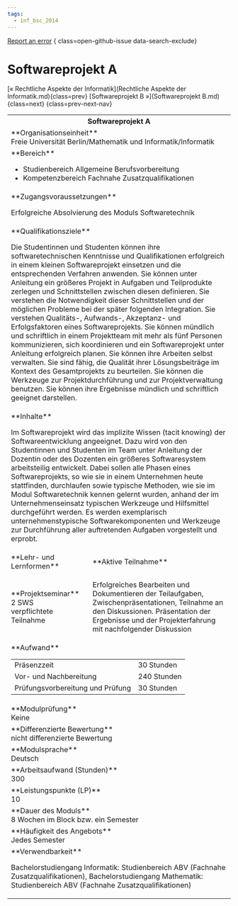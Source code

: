 ```yaml
---
tags:
  - inf_bsc_2014
---
```

[Report an error](https://github.com/SGSSGene/FUB-SUP/issues/new?title=Error%20in%20%22Softwareprojekt%20A%22&body=There%20seems%20to%20be%20an%20error%20in%20module%20%22Softwareprojekt%20A%22%2E%0A%0A%3CDescribe%20here%20a%20slightly%20more%20detailed%20description%20of%20what%20is%20wrong%3E&labels=bug)
{ class=open-github-issue data-search-exclude}

# Softwareprojekt A

[« Rechtliche Aspekte der Informatik](Rechtliche Aspekte der Informatik.md){class=prev}
[Softwareprojekt B »](Softwareprojekt B.md){class=next}
{class=prev-next-nav}

<table markdown id="moduledesc">
<tr markdown class="moduledesc_head"><th colspan="2">Softwareprojekt A </th></tr>
<tr markdown><td colspan="2">**Organisationseinheit**   <br>Freie Universität Berlin/Mathematik und Informatik/Informatik</td></tr>

<tr markdown><td colspan="2">**Bereich**<br>


- Studienbereich Allgemeine Berufsvorbereitung
- Kompetenzbereich Fachnahe Zusatzqualifikationen

</td></tr>

<tr markdown><td colspan="2">**Zugangsvoraussetzungen** <br>

Erfolgreiche Absolvierung des Moduls Softwaretechnik


</td></tr>
<tr markdown><td colspan="2">**Qualifikationsziele**    <br>

Die Studentinnen und Studenten können ihre softwaretechnischen Kenntnisse
und Qualifikationen erfolgreich in einem kleinen Softwareprojekt einsetzen
und die entsprechenden Verfahren anwenden. Sie können unter Anleitung ein
größeres Projekt in Aufgaben und Teilprodukte zerlegen und Schnittstellen
zwischen diesen definieren. Sie verstehen die Notwendigkeit dieser
Schnittstellen und der möglichen Probleme bei der später folgenden
Integration. Sie verstehen Qualitäts-, Aufwands-, Akzeptanz- und
Erfolgsfaktoren eines Softwareprojekts. Sie können mündlich und schriftlich
in einem Projektteam mit mehr als fünf Personen kommunizieren, sich
koordinieren und ein Softwareprojekt unter Anleitung erfolgreich planen. Sie
können ihre Arbeiten selbst verwalten. Sie sind fähig, die Qualität ihrer
Lösungsbeiträge im Kontext des Gesamtprojekts zu beurteilen. Sie können die
Werkzeuge zur Projektdurchführung und zur Projektverwaltung benutzen. Sie
können ihre Ergebnisse mündlich und schriftlich geeignet darstellen.


</td></tr>
<tr markdown><td colspan="2">**Inhalte**                <br>

Im Softwareprojekt wird das implizite Wissen (tacit knowing) der
Softwareentwicklung angeeignet. Dazu wird von den Studentinnen und Studenten
im Team unter Anleitung der Dozentin oder des Dozenten ein größeres
Softwaresystem arbeitsteilig entwickelt. Dabei sollen alle Phasen eines
Softwareprojekts, so wie sie in einem Unternehmen heute stattfinden,
durchlaufen sowie typische Methoden, wie sie im Modul Softwaretechnik kennen
gelernt wurden, anhand der im Unternehmenseinsatz typischen Werkzeuge und
Hilfsmittel durchgeführt werden. Es werden exemplarisch unternehmenstypische
Softwarekomponenten und Werkzeuge zur Durchführung aller auftretenden
Aufgaben vorgestellt und erprobt.


</td></tr>

<tr markdown><td>**Lehr- und Lernformen**</td><td>**Aktive Teilnahme**</td></tr>
<tr markdown><td> **Projektseminar** <br>2 SWS <br> verpflichtete Teilnahme</td><td>

Erfolgreiches Bearbeiten und Dokumentieren der Teilaufgaben,
Zwischenpräsentationen, Teilnahme an den Diskussionen. Präsentation
der Ergebnisse und der Projekterfahrung mit nachfolgender Diskussion
</td></tr>
<tr markdown><td colspan="2">**Aufwand**                <br>
<table class="aufwand_table">
<tr><td>Präsenzzeit</td><td>30 Stunden</td></tr>
<tr><td>Vor- und Nachbereitung</td><td>240 Stunden</td></tr>
<tr><td>Prüfungsvorbereitung und Prüfung</td><td>30 Stunden</td></tr>
</table>

</td></tr>
<tr markdown><td colspan="2">**Modulprüfung**             <br>Keine


</td></tr>
<tr markdown><td colspan="2">**Differenzierte Bewertung** <br>nicht differenzierte Bewertung

</td></tr>
<tr markdown><td colspan="2">**Modulsprache**             <br>Deutsch</td></tr>
<tr markdown><td colspan="2">**Arbeitsaufwand (Stunden)** <br>300</td></tr>
<tr markdown><td colspan="2">**Leistungspunkte (LP)**     <br>10</td></tr>
<tr markdown><td colspan="2">**Dauer des Moduls**         <br>8 Wochen im Block bzw. ein Semester</td></tr>
<tr markdown><td colspan="2">**Häufigkeit des Angebots**  <br>Jedes Semester</td></tr>
<tr markdown><td colspan="2">**Verwendbarkeit**           <br>

Bachelorstudiengang Informatik: Studienbereich ABV (Fachnahe
Zusatzqualifikationen), Bachelorstudiengang Mathematik: Studienbereich ABV
(Fachnahe Zusatzqualifikationen)


</td></tr>

</table>
